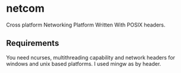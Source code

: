# netcom
Cross platform Networking Platform Written With POSIX headers.

## Requirements
You need ncurses, multithreading capability and network headers for windows and unix based platforms.
I used mingw as by header. 
